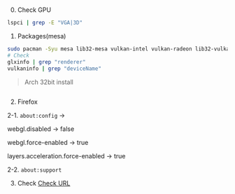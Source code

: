 #
0. Check GPU
```bash
lspci | grep -E "VGA|3D"
```


1. Packages(mesa)

```bash
sudo pacman -Syu mesa lib32-mesa vulkan-intel vulkan-radeon lib32-vulkan-intel lib32-vulkan-radeon
# Check
glxinfo | grep "renderer"
vulkaninfo | grep "deviceName"

```

> Arch 32bit install
```bash


```

2. Firefox

2-1. `about:config` → 

webgl.disabled → false

webgl.force-enabled → true

layers.acceleration.force-enabled → true

2-2. `about:support`

3. Check
[Check URL](https://get.webgl.org/)